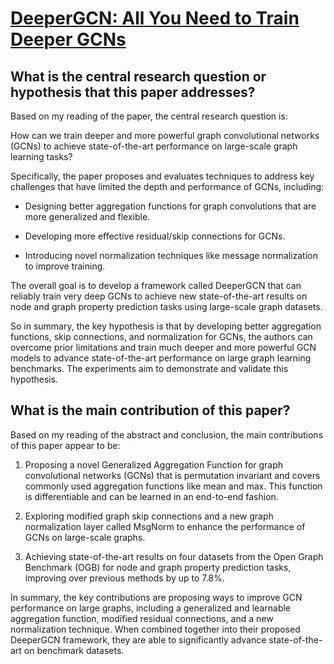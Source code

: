 # [DeeperGCN: All You Need to Train Deeper GCNs](https://arxiv.org/abs/2006.07739v1)

## What is the central research question or hypothesis that this paper addresses?

 Based on my reading of the paper, the central research question is: 

How can we train deeper and more powerful graph convolutional networks (GCNs) to achieve state-of-the-art performance on large-scale graph learning tasks?

Specifically, the paper proposes and evaluates techniques to address key challenges that have limited the depth and performance of GCNs, including:

- Designing better aggregation functions for graph convolutions that are more generalized and flexible.

- Developing more effective residual/skip connections for GCNs. 

- Introducing novel normalization techniques like message normalization to improve training.

The overall goal is to develop a framework called DeeperGCN that can reliably train very deep GCNs to achieve new state-of-the-art results on node and graph property prediction tasks using large-scale graph datasets.

So in summary, the key hypothesis is that by developing better aggregation functions, skip connections, and normalization for GCNs, the authors can overcome prior limitations and train much deeper and more powerful GCN models to advance state-of-the-art performance on large graph learning benchmarks. The experiments aim to demonstrate and validate this hypothesis.


## What is the main contribution of this paper?

 Based on my reading of the abstract and conclusion, the main contributions of this paper appear to be:

1. Proposing a novel Generalized Aggregation Function for graph convolutional networks (GCNs) that is permutation invariant and covers commonly used aggregation functions like mean and max. This function is differentiable and can be learned in an end-to-end fashion.

2. Exploring modified graph skip connections and a new graph normalization layer called MsgNorm to enhance the performance of GCNs on large-scale graphs. 

3. Achieving state-of-the-art results on four datasets from the Open Graph Benchmark (OGB) for node and graph property prediction tasks, improving over previous methods by up to 7.8%. 

In summary, the key contributions are proposing ways to improve GCN performance on large graphs, including a generalized and learnable aggregation function, modified residual connections, and a new normalization technique. When combined together into their proposed DeeperGCN framework, they are able to significantly advance state-of-the-art on benchmark datasets.

